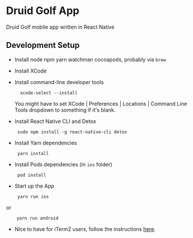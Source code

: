 # Druid Golf App

Druid Golf mobile app written in React Native

## Development Setup

 * Install node npm yarn watchman cocoapods, probably via `brew`
 * Install XCode
 * Install command-line developer tools

         xcode-select --install

    You might have to set XCode | Preferences | Locations | Command Line Tools dropdown to something if it's blank.

 * Install React Native CLI and Detox

        sudo npm install -g react-native-cli detox

 * Install Yarn dependencies

        yarn install

 * Install Pods dependencies (in `ios` folder)

        pod install

 * Start up the App

        yarn run ios
or

        yarn run android


 * Nice to have for iTerm2 users, follow the instructions [here](https://stackoverflow.com/questions/37814803/how-to-get-react-native-run-ios-to-open-in-iterm-instead-of-terminal-on-a-macos).
